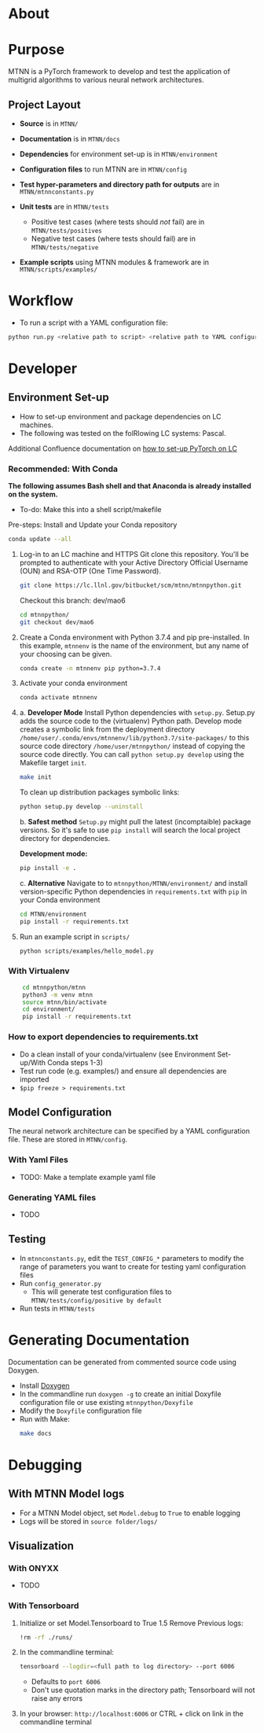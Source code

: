 About
==============================================
# Purpose 
MTNN is a PyTorch framework to develop and test the application of multigrid algorithms to various neural network architectures.

## Project Layout

* **Source** is in `MTNN/`
* **Documentation** is in `MTNN/docs`
* **Dependencies** for environment set-up is in `MTNN/environment`
* **Configuration files** to run MTNN are in `MTNN/config`
  
* **Test hyper-parameters and directory path for outputs** are in `MTNN/mtnnconstants.py`
* **Unit tests** are in `MTNN/tests`
    * Positive test cases (where tests should *not* fail) are in `MTNN/tests/positives`
    * Negative test cases (where tests should fail) are in `MTNN/tests/negative`
* **Example scripts** using MTNN modules & framework are in `MTNN/scripts/examples/`

# Workflow 
* To run a script with a YAML configuration file: 
```bash
python run.py <relative path to script> <relative path to YAML configuration file>
```

# Developer
## Environment Set-up
* How to set-up environment and package dependencies on LC machines.
* The following was tested on the folRlowing LC systems: Pascal. 

Additional Confluence documentation on [how to set-up PyTorch on LC](https://lc.llnl.gov/confluence/display/LC/PyTorch+in+LC)

### Recommended: With Conda 
**The following assumes Bash shell and that Anaconda is already installed on the system.** 
* To-do: Make this into a shell script/makefile

Pre-steps: Install and Update your Conda repository

```bash
conda update --all
```

1. Log-in to an LC machine and HTTPS Git clone this repository. You'll be prompted to authenticate with your Active Directory Official Username (OUN) and RSA-OTP (One Time Password).

    ```bash
    git clone https://lc.llnl.gov/bitbucket/scm/mtnn/mtnnpython.git
    ```

    Checkout this branch: dev/mao6

    ```bash
    cd mtnnpython/
    git checkout dev/mao6
    ```

2. Create a Conda environment with  Python 3.7.4 and pip pre-installed.  In this example, `mtnnenv` is the name of the environment, but any name of your choosing can be given.

    ```bash
    conda create -n mtnnenv pip python=3.7.4
    ```

3. Activate your conda environment

    ```bash
    conda activate mtnnenv
    ```

4. a. **Developer Mode** Install Python dependencies with `setup.py`. Setup.py adds the source code to the (virtualenv) Python path. 
Develop mode creates a symbolic link from the deployment directory `/home/user/.conda/envs/mtnnenv/lib/python3.7/site-packages/` 
to this source code directory `/home/user/mtnnpython/` instead of copying the source code directly. You can call `python setup.py develop` using the Makefile target `init`.
    
    ```bash
    make init
    ```

    To clean up distribution packages symbolic links:

    ```bash
    python setup.py develop --uninstall
    ```

    b. **Safest method**  `Setup.py` might pull the latest (incomptaible) package versions. So it's safe to use `pip install` will search the local project directory for dependencies. 

    **Development mode:**

    ```bash
    pip install -e .
    ```

    c. **Alternative** Navigate to to `mtnnpython/MTNN/environment/` and install version-specific Python dependencies in `requirements.txt` with `pip` in your Conda environment

    ```bash
    cd MTNN/environment
    pip install -r requirements.txt
    ```
  

5. Run an example script in `scripts/`

    ```bash
    python scripts/examples/hello_model.py
    ```


### With Virtualenv

```bash
    cd mtnnpython/mtnn
    python3 -m venv mtnn
    source mtnn/bin/activate
    cd environment/
    pip install -r requirements.txt
```

### How to export dependencies to requirements.txt

* Do a clean install of your conda/virtualenv (see Environment Set-up/With Conda steps 1-3)
* Test run code (e.g. examples/) and ensure all dependencies are imported 
* `$pip freeze > requirements.txt`


## Model Configuration 
The neural network architecture can be specified by a YAML configuration file. These are stored in `MTNN/config`.

### With Yaml Files

* TODO: Make a template example yaml file
### Generating YAML files 
 * TODO

## Testing

* In `mtnnconstants.py`, edit the `TEST_CONFIG_*` parameters to modify the range of parameters you want to
 create for testing yaml configuration files
* Run `config_generator.py`
    * This will generate test configuration files to `MTNN/tests/config/positive by default`
* Run tests in `MTNN/tests`

# Generating Documentation 
Documentation can be generated from commented source code using Doxygen. 

* Install [Doxygen](http://www.doxygen.nl/manual/install.html)
* In the commandline run `doxygen -g` to create an initial Doxyfile configuration file or use existing `mtnnpython/Doxyfile`
* Modify the `Doxyfile` configuration file  
* Run with Make:
     ```bash 
    make docs 
     ```

# Debugging 

## With MTNN Model logs
* For a MTNN Model object, set `Model.debug` to `True` to enable logging
* Logs will be stored in  `source folder/logs/`

## Visualization
### With ONYXX 
 * TODO 
### With Tensorboard
1. Initialize or set Model.Tensorboard to True
1.5 Remove Previous logs:

    ```bash
    !rm -rf ./runs/
    ```

2. In the commandline terminal:

    ```bash
    tensorboard --logdir=<full path to log directory> --port 6006
    ```

    * Defaults to `port 6006`
    * Don't use quotation marks in the directory path; Tensorboard will not raise any errors
3. In your browser:  `http://localhost:6006` or CTRL + click on link in the commandline terminal



